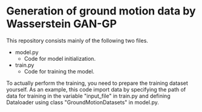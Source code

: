 # Generation of ground motion data by Wasserstein GAN-GP
This repository consists mainly of the following two files.

- model.py
  - Code for model initialization.
- train.py
  - Code for training the model.

To actually perform the training, you need to prepare the training dataset yourself. As an example, this code import data by specifying the path of data for training in the variable "input_file" in train.py and defining Dataloader using class "GroundMotionDatasets" in model.py.
